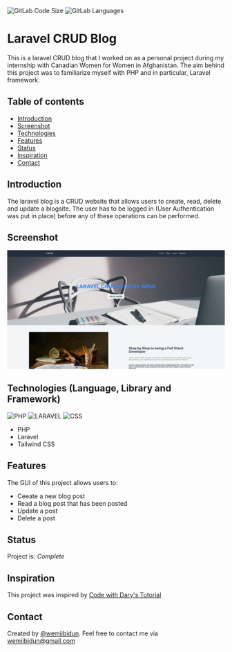 ![GitLab Code Size](https://img.shields.io/github/languages/code-size/wemiibidun/github_profile_finder)
![GitLab Languages](https://img.shields.io/github/languages/count/wemiibidun/github_profile_finder)




# Laravel CRUD Blog
This is a laravel CRUD blog that I worked on as a personal project during my internship with Canadian Women for Women in Afghanistan. The aim behind this project was to familiarize myself with PHP and in particular, Laravel framework. 


## Table of contents
* [Introduction](#introduction)
* [Screenshot](#screenshot)
* [Technologies](#technologies-language-library-and-framework)
* [Features](#features)
* [Status](#status)
* [Inspiration](#inspiration)
* [Contact](#contact)


## Introduction
The laravel blog is a CRUD website that allows users to create, read, delete and update a blogsite. The user has to be logged in (User Authentication was put in place) before any of these operations can be performed. 

## Screenshot
![Sample image](https://github.com/wemiibidun/laravel_blog/blob/main/laravel_CRUD.png)

## Technologies (Language, Library and Framework)
![PHP](https://img.shields.io/badge/PHP-777BB4?style=for-the-badge&logo=php&logoColor=white)
![LARAVEL](https://img.shields.io/badge/Laravel-FF2D20?&style=for-the-badge&logo=laravel&logoColor=white)
![CSS](https://img.shields.io/badge/Tailwind_CSS-20232A?style=for-the-badge&logo=tailwind-css&logoColor=61DAFB)

* PHP
* Laravel
* Tailwind CSS

## Features
The GUI of this project allows users to:
* Ceeate a new blog post
* Read a blog post that has been posted
* Update a post
* Delete a post

## Status
Project is: _Complete_

## Inspiration
This project was inspired by [Code with Dary's Tutorial](https://www.youtube.com/watch?v=HKJDLXsTr8A)

## Contact
Created by [@wemiibidun](https://twitter.com/wemiibidun/). Feel free to contact me via wemiibidun@gmail.com
